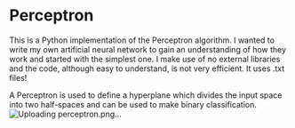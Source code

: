 # Perceptron
This is a Python implementation of the Perceptron algorithm. I wanted to write my own artificial neural network to gain an understanding of how they work and started with the simplest one. I make use of no external libraries and the code, although easy to understand, is not very efficient. It uses .txt files!

A Perceptron is used to define a hyperplane which divides the input space into two half-spaces and can be used to make binary classification.
![Uploading perceptron.png…]()





